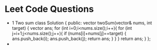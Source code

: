 # Leet Code Questions
- 1 Two sum 
class Solution {
public:
    vector<int> twoSum(vector<int>& nums, int target) {
        vector<int> ans;
        for (int i=0;i<nums.size();i++){
for (int j=i+1;j<nums.size();j++){
    if (nums[i]+nums[j]==target) {
        ans.push_back(i);
        ans.push_back(j);
        return ans;
    }
}
        }
        return ans;
    }
};
- 
